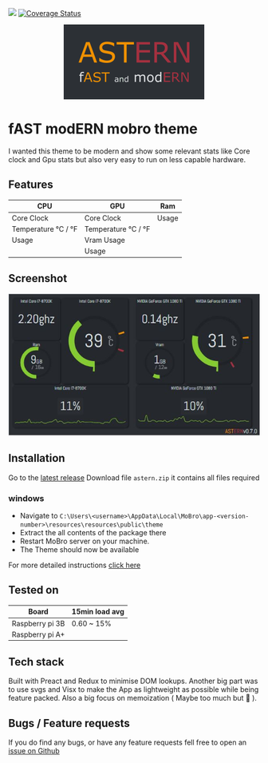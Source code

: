 ![](https://img.shields.io/travis/DBaker85/astern?style=flat-square) [![Coverage Status](https://img.shields.io/coveralls/github/DBaker85/astern?style=flat-square)](https://coveralls.io/github/DBaker85/astern?branch=main)

<p align="center"> 
    <img src="https://raw.githubusercontent.com/DBaker85/astern/main/src/docs/astern_logo.png" alt="astern logo">
 </p>

# fAST modERN mobro theme

I wanted this theme to be modern and show some relevant stats like Core clock and Gpu stats but also very easy to run on less capable hardware.

## Features

| CPU                 | GPU                 | Ram   |
| ------------------- | ------------------- | ----- |
| Core Clock          | Core Clock          | Usage |
| Temperature °C / °F | Temperature °C / °F |
| Usage               | Vram Usage          |
|                     | Usage               |

## Screenshot

![astern screenshot](https://raw.githubusercontent.com/DBaker85/astern/main/src/docs/screenshot.JPG)

## Installation

Go to the [latest release](https://github.com/DBaker85/astern/releases)
Download file `astern.zip` it contains all files required

### windows

- Navigate to `C:\Users\<username>\AppData\Local\MoBro\app-<version-number>\resources\resources\public\theme`
- Extract the all contents of the package there
- Restart MoBro server on your machine.
- The Theme should now be available

For more detailed instructions [click here](https://www.mod-bros.com/en/blog/b/configure-themes~916)

## Tested on

| Board           | 15min load avg |
| --------------- | -------------- |
| Raspberry pi 3B | 0.60 ~ 15%     |
| Raspberry pi A+ |                |

## Tech stack

Built with Preact and Redux to minimise DOM lookups.
Another big part was to use svgs and Visx to make the App as lightweight as possible while being feature packed. Also a big focus on memoization ( Maybe too much but 🤷 ).

## Bugs / Feature requests

If you do find any bugs, or have any feature requests fell free to open an [issue on Github](https://github.com/DBaker85/astern/issues)
